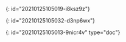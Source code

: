 {: id="20210125105019-i8ksz9z"}

{: id="20210125105032-d3np6wx"}


{: id="20210125105013-9nicr4v" type="doc"}
